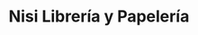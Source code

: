 ---
title: "Nisi Librería y Papelería"
url: /ciudad-guayana-puerto-ordaz/nisi-libreria-y-papeleria/
shop: Schreibwaren
---